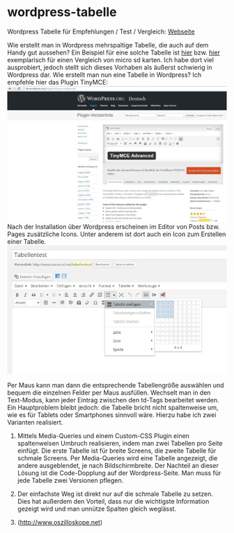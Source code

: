 # wordpress-tabelle
Wordpress Tabelle für Empfehlungen / Test / Vergleich: [Webseite](http://microsd.github.io/wordpress-tabelle/)

Wie erstellt man in Wordpress mehrspaltige Tabelle, die auch auf dem Handy gut aussehen? Ein Beispiel für eine solche Tabelle ist [hier](http://www.micro-sd.net/micro-sd-128gb/) bzw. [hier](http://www.micro-sd.net/micro-sd-64gb/) exemplarisch für einen Vergleich von micro sd karten. Ich habe dort viel ausprobiert, jedoch stellt sich dieses Vorhaben als äußerst schwierig in Wordpress dar. Wie erstellt man nun eine Tabelle in Wordpress? Ich empfehle hier das Plugin TinyMCE: ![TinyMCE](https://raw.githubusercontent.com/microsd/wordpress-tabelle/master/images/tinymce.jpg) Nach der Installation über Wordpress erscheinen im Editor von Posts bzw. Pages zusätzliche Icons. Unter anderem ist dort auch ein Icon zum Erstellen einer Tabelle.
![Tabelle erstellen](https://raw.githubusercontent.com/microsd/wordpress-tabelle/master/images/tabelle.jpg)

Per Maus kann man dann die entsprechende Tabellengröße auswählen und bequem die einzelnen Felder per Maus ausfüllen. Wechselt man in den Text-Modus, kann jeder Eintrag zwischen den td-Tags bearbeitet werden.
Ein Hauptproblem bleibt jedoch: die Tabelle bricht nicht spaltenweise um, wie es für Tablets oder Smartphones sinnvoll wäre. Hierzu habe ich zwei Varianten realisiert.

1. Mittels Media-Queries und einem Custom-CSS Plugin einen spaltenweisen Umbruch realisieren, indem man zwei Tabellen pro Seite einfügt. Die erste Tabelle ist für breite Screens, die zweite Tabelle für schmale Screens. Per Media-Queries wird eine Tabelle angezeigt, die andere ausgeblendet, je nach Bildschirmbreite. Der Nachteil an dieser Lösung ist die Code-Dopplung auf der Wordpress-Seite. Man muss für jede Tabelle zwei Versionen pflegen.

2. Der einfachste Weg ist direkt nur auf die schmale Tabelle zu setzen. Dies hat außerdem den Vorteil, dass nur die wichtigste Information gezeigt wird und man unnütze Spalten gleich weglässt.
3. (http://www.oszilloskope.net)
